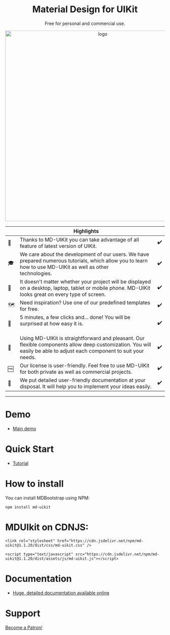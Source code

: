 
<h1 align="center">Material Design for UIKit</h1>

<p align="center">
   Free for personal and commercial use.
</p>

<p align="center">
  <a href="#" target="_blank">
    <img width="600" src="https://cdn-images-1.medium.com/max/2600/1*A0VmdY87DoAMAsG6PGb3XQ.png" alt="logo">
  </a>
</p>

|         | Highlights  |                         |
|-----------------------------------------|------------------|------------------------------|
|💎 |Thanks to MD-UIKit you can take advantage of all feature of latest version of UIKit.⠀⠀⠀⠀⠀ | ✔️ |
|🎓 |We care about the development of our users. We have prepared numerous tutorials, which allow you to learn how to use MD-UIKit as well as other technologies.⠀⠀⠀⠀⠀⠀⠀⠀⠀ | ✔️ |
|📱 |It doesn't matter whether your project will be displayed on a desktop, laptop, tablet or mobile phone. MD-UIKit looks great on every type of screen.| ✔️ |
|🗺️ |Need inspiration? Use one of our predefined templates for free.⠀⠀⠀⠀⠀ ⠀⠀⠀⠀⠀ ⠀⠀⠀⠀⠀ | ✔️| 
|💽 |5 minutes, a few clicks and... done! You will be surprised at how easy it is.⠀⠀⠀⠀⠀ ⠀⠀⠀⠀⠀ ⠀⠀⠀⠀⠀ ⠀⠀⠀| ✔️ |
|💄 |Using MD-UIKit is straightforward and pleasant. Our flexible components allow deep customization. You will easily be able to adjust each component to suit your needs.| ✔️ |
|🆓 |Our license is user-friendly. Feel free to use MD-UIKit for both private as well as commercial projects.| ✔️ |
|📑 |We put detailed user-friendly documentation at your disposal. It will help you to implement your ideas easily.| ✔️ |

________


# Demo

 - [Main demo](https://mduikit.com/)


# Quick Start

 - [Tutorial](https://mduikit.com/Views/installation.php)

# How to install

You can install MDBootstrap using NPM:

```
npm install md-uikit
```

# MDUIkit on CDNJS:

`<link rel="stylesheet" href="https://cdn.jsdelivr.net/npm/md-uikit@1.1.20/dist/css/md-uikit.css" />`

`<script type="text/javascript" src="https://cdn.jsdelivr.net/npm/md-uikit@1.1.20/dist/assets/js/md-uikit.js"></script>`

# Documentation

 - [Huge, detailed documentation available online](https://mduikit.com/)

# Support

<a href="https://www.patreon.com/bePatron?u=8113503" data-patreon-widget-type="become-patron-button">Become a Patron!</a>